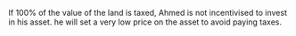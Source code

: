 If 100% of the value of the land is taxed, Ahmed is not incentivised to invest in his asset. he will set a very low price on the asset to avoid paying taxes. 
